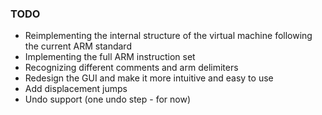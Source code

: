 ### TODO
- Reimplementing the internal structure of the virtual machine following the current ARM standard
- Implementing the full ARM instruction set
- Recognizing different comments and arm delimiters
- Redesign the GUI and make it more intuitive and easy to use
- Add displacement jumps
- Undo support (one undo step - for now)
